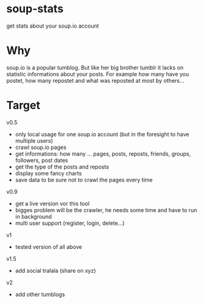 soup-stats
==========

get stats about your soup.io account

Why
===
soup.io is a popular tumblog. But like her big brother tumblr it lacks on statistic informations about your posts.
For example how many have you postet, how many repostet and what was reposted at most by others...

Target
======
v0.5
- only local usage for one soup.io account (but in the foresight to have multiple users)
- crawl soup.io pages
- get informations: how many ... pages, posts, reposts, friends, groups, followers, post dates
- get the type of the posts and reposts
- display some fancy charts
- save data to be sure not to crawl the pages every time

v0.9
- get a live version vor this tool
- bigges problem will be the crawler, he needs some time and have to run in background
- multi user support (register, login, delete...)

v1
- tested version of all above

v1.5
- add social tralala (share on xyz)

v2
- add other tumblogs
